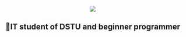 <div id="header" align="center">
  <img src="https://media.giphy.com/media/zOvBKUUEERdNm/giphy.gif"/>
</div>
<h2 align="center">💫IT student of DSTU and beginner programmer</h2>
